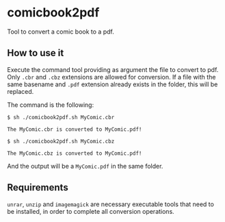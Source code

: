 # comicbook2pdf

Tool to convert a comic book to a pdf.


## How to use it

Execute the command tool providing as argument the file to convert to pdf.
Only `.cbr` and `.cbz` extensions are allowed for conversion.
If a file with the same basename and `.pdf` extension already exists in the folder, this will be replaced.

The command is the following:

```
$ sh ./comicbook2pdf.sh MyComic.cbr

The MyComic.cbr is converted to MyComic.pdf!
```

```
$ sh ./comicbook2pdf.sh MyComic.cbz

The MyComic.cbz is converted to MyComic.pdf!
```

And the output will be a `MyComic.pdf` in the same folder.

## Requirements

`unrar`, `unzip` and `imagemagick` are necessary executable tools that need to be installed, in order to complete all conversion operations.
